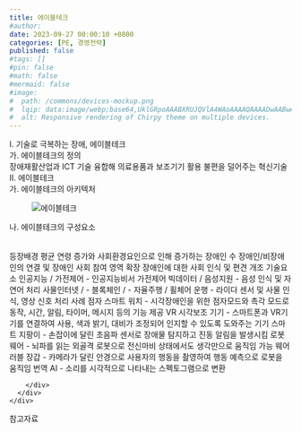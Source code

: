```yaml
---
title: 에이블테크
#author: 
date: 2023-09-27 00:00:10 +0800
categories: [PE, 경영전략]
published: false
#tags: []
#pin: false
#math: false
#mermaid: false
#image:
#  path: /commons/devices-mockup.png
#  lqip: data:image/webp;base64,UklGRpoAAABXRUJQVlA4WAoAAAAQAAAADwAABwAAQUxQSDIAAAARL0AmbZurmr57yyIiqE8oiG0bejIYEQTgqiDA9vqnsUSI6H+oAERp2HZ65qP/VIAWAFZQOCBCAAAA8AEAnQEqEAAIAAVAfCWkAALp8sF8rgRgAP7o9FDvMCkMde9PK7euH5M1m6VWoDXf2FkP3BqV0ZYbO6NA/VFIAAAA
#  alt: Responsive rendering of Chirpy theme on multiple devices.
---
```


<div class="post-wrap">
  <div class="para">
    <div class="para-title">
      I. 기술로 극복하는 장애, 에이블테크
    </div>
    <div class="para-cntnt">
      <div class="para">
        <div class="para-title">
          가. 에이블테크의 정의
        </div>
        <div class="para-cntnt">
            장애재활산업과 ICT 기술 융합해 의료용품과 보조기기 활용 불편을 덜어주는 혁신기술
        </div>
      </div>
    </div>
  </div>
  
  <div class="para">
    <div class="para-title">
      II. 에이블테크
    </div>
    <div class="para-cntnt">
      <div class="para">
        <div class="para-title">
          가. 에이블테크의 아키텍처
        </div>
        <div class="para-cntnt">
          <figure class="post-figure">
            <img src="/assets/img/posts/에이블테크.png" alt="에이블테크">
<!--            <figcaption>Source: Unveiling the Metaverse: Exploring Emerging Trends, Multifaceted Perspectives, and Future Challenges</figcaption>-->
          </figure>
        </div>
      </div>
      <div class="para">
        <div class="para-title">
          나. 에이블테크의 구성요소
        </div>
        <div class="para-cntnt">
          <table class="post-table">
          </table>
          등장배경
  평균 연령 증가와 사회환경요인으로 인해 증가하는 장애인 수
  장애인/비장애인의 연결 및 장애인 사회 참여 영역 확장
  장애인에 대한 사회 인식 및 편견 개조
기술요소
  인공지능 / 가전제어 - 인공지능비서 가전제어
  빅데이터 / 음성지원 - 음성 인식 및 자연어 처리
  사물인터넷 / -
  블록체인 / -
  자율주행 / 휠체어 운행 - 라이다 센서 및 사물 인식, 영상 신호 처리
사례
  점자 스마트 워치 - 시각장애인을 위한 점자모드와 촉각 모드로 동작, 시간, 알림, 타이머, 메시지 등의 기능 제공
  VR 시각보조 기기 - 스마트폰과 VR기기를 연결하여 사용, 색과 밝기, 대비가 조정되어 인지할 수 있도록 도와주는 기기
  스마트 지팡이 - 손잡이에 달린 초음파 센서로 장애물 탐지하고 진동 알림을 발생시킴
  로봇웨어 - 뇌파를 읽는 외골격 로봇으로 전신마비 상태에서도 생각만으로 움직임 가능
  웨어러블 장갑 - 카메라가 달린 안경으로 사용자의 행동을 촬영하여 행동 예측으로 로봇을 움직임
  번역 AI - 소리를 시각적으로 나타내는 스펙토그램으로 변환

        </div>
      </div>
    </div>
  </div>

  <div class="refr-wrap">
    <div class="refr-title">
        참고자료
    </div>
    <ol class="refr-list">
    <!--    <li>(나현식, 최대선) <a target="_blank" href="https://scienceon.kisti.re.kr/commons/util/originalView.do?cn=JAKO202225948430499&oCn=JAKO202225948430499&dbt=JAKO&journal=NJOU00291864">메타버스 보안 위협 요소 및 대응 방안 검토</a></li>-->
    <!--    <li>(M. Uddin, S. Manickam, H. Ullah, M. Obaidat and A. Dandoush) <a target="_blank" href="https://ieeexplore.ieee.org/abstract/document/10138386">Unveiling the Metaverse: Exploring Emerging Trends, Multifaceted Perspectives, and Future Challenges</a></li>-->
    </ol>
  </div>
</div>
